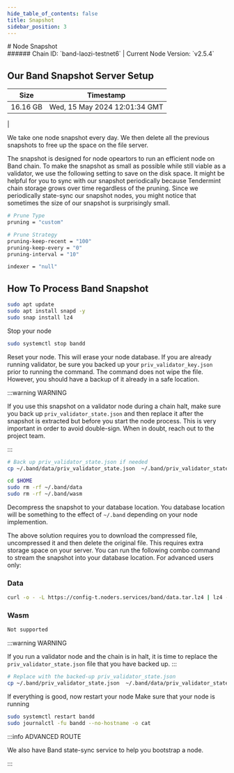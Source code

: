 ```yaml
---
hide_table_of_contents: false
title: Snapshot
sidebar_position: 3
---
```


<div class="h1-with-icon icon-band">
# Node Snapshot
</div>
###### Chain ID: `band-laozi-testnet6` | Current Node Version: `v2.5.4`

## Our Band Snapshot Server Setup

| Size   | Timestamp    |
|--------|--------------|
| 16.16 GB | Wed, 15 May 2024 12:01:34 GMT  |


We take one node snapshot every day. We then delete all the previous snapshots to free up the space on the file server.

The snapshot is designed for node opeartors to run an efficient node on Band chain. To make the snapshot as small as possible while still viable as a validator, we use the following setting to save on the disk space. It might be helpful for you to sync with our snapshot periodically because Tendermint chain storage grows over time regardless of the pruning. Since we periodically state-sync our snapshot nodes, you might notice that sometimes the size of our snapshot is surprisingly small.

```bash title="app.toml"
# Prune Type
pruning = "custom"

# Prune Strategy
pruning-keep-recent = "100"
pruning-keep-every = "0"
pruning-interval = "10"
```

```bash title="config.toml"
indexer = "null"
```

## How To Process Band Snapshot
```bash
sudo apt update
sudo apt install snapd -y
sudo snap install lz4
```

Stop your node
```bash
sudo systemctl stop bandd
```
Reset your node. This will erase your node database. If you are already running validator, be sure you backed up your `priv_validator_key.json` prior to running the command. The command does not wipe the file. However, you should have a backup of it already in a safe location.

:::warning WARNING

If you use this snapshot on a validator node during a chain halt, make sure you back up `priv_validator_state.json` and then replace it after the snapshot is extracted but before you start the node process. This is very important in order to avoid double-sign. When in doubt, reach out to the project team.

:::

```bash
# Back up priv_validator_state.json if needed
cp ~/.band/data/priv_validator_state.json  ~/.band/priv_validator_state.json

cd $HOME
sudo rm -rf ~/.band/data
sudo rm -rf ~/.band/wasm
```

Decompress the snapshot to your database location. You database location will be something to the effect of `~/.band` depending on your node implemention.

The above solution requires you to download the compressed file, uncompressed it and then delete the original file. This requires extra storage space on your server. You can run the following combo command to stream the snapshot into your database location. For advanced users only:
### Data
```bash
curl -o - -L https://config-t.noders.services/band/data.tar.lz4 | lz4 -d | tar -x -C ~/.band
```
### Wasm
```bash
Not supported
```

:::warning WARNING

If you run a validator node and the chain is in halt, it is time to replace the `priv_validator_state.json` file that you have backed up.
:::

```bash
# Replace with the backed-up priv_validator_state.json
cp ~/.band/priv_validator_state.json  ~/.band/data/priv_validator_state.json
```

If everything is good, now restart your node
Make sure that your node is running

```bash
sudo systemctl restart bandd
sudo journalctl -fu bandd --no-hostname -o cat
```

:::info ADVANCED ROUTE

We also have Band state-sync service to help you bootstrap a node.

:::
